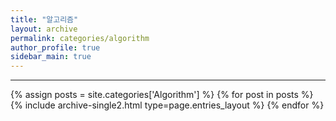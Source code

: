```yaml
---
title: "알고리즘"
layout: archive
permalink: categories/algorithm
author_profile: true
sidebar_main: true
---
```


<!-- 공백이 포함되어 있는 카테고리 이름의 경우 site.categories.['a b c'] 이런식으로! -->

***

{% assign posts = site.categories['Algorithm'] %}
{% for post in posts %} {% include archive-single2.html type=page.entries_layout %} {% endfor %}